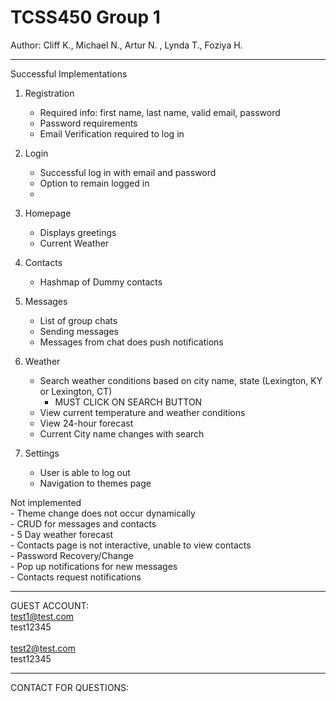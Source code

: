 # TCSS450 Group 1
Author: Cliff K., Michael N., Artur N. , Lynda T., Foziya H.

---------------------------------------------------------------------------------------------------

Successful Implementations
1. Registration
    - Required info: first name, last name, valid email, password
    - Password requirements
    - Email Verification required to log in

2. Login
    - Successful log in with email and password
    - Option to remain logged in
    -


3. Homepage
    - Displays greetings
    - Current Weather

4. Contacts
    - Hashmap of Dummy contacts

5. Messages
    - List of group chats
    - Sending messages
    - Messages from chat does push notifications


6. Weather
    - Search weather conditions based on city name, state (Lexington, KY  or Lexington, CT)
        - MUST CLICK ON SEARCH BUTTON
    - View current temperature and weather conditions
    - View 24-hour forecast
    - Current City name changes with search

7. Settings
    - User is able to log out
    - Navigation to themes page

Not implemented <br />
    - Theme change does not occur dynamically <br />
    - CRUD for messages and contacts <br />
    - 5 Day weather forecast <br />
    - Contacts page is not interactive, unable to view contacts <br />
    - Password Recovery/Change <br />
    - Pop up notifications for new messages <br />
    - Contacts request notifications <br />

---------------------------------------------------------------------------------------------------

GUEST ACCOUNT: <br />
test1@test.com <br/>
test12345 
<br /> <br />
test2@test.com <br />
test12345

---------------------------------------------------------------------------------------------------

CONTACT FOR QUESTIONS:
